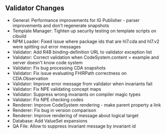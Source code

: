 ## Validator Changes

* General: Performance improvements for IG Publisher - parser improvements and don't regenerate snapshots
* Template Manager: Tighten up security testing on template scripts on cibuild
* NPM Loader: Fixed issue where package ids that are hl7.cda and hl7.v2 were spitting out error messages
* Validator: Add R4B binding-definition URL to validator exception list
* Validator: Correct validation when CodeSystem.content = example and server doesn't know code system
* Validator: Fix bug processing CDA snapshots
* Validator: Fix issue evaluating FHIRPath correctness on CDA.Observation
* Validator: Improve error message from validator when invariants fail
* Validator: Fix NPE validating concept maps
* Validator: Suppress wrong invariants on compiler magic types
* Validator: Fix NPE checking codes
* Renderer: Improve CodeSystem rendering - make parent property a link
* Renderer: Fix bug in version comparison
* Renderer: Improve rendering of message about logical target
* Database: Add ValueSet expansions
* QA File: Allow to suppress invariant message by invariant id
